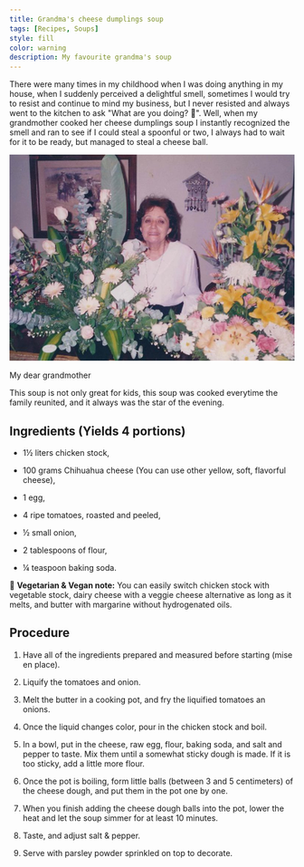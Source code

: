 ```yaml
---
title: Grandma's cheese dumplings soup
tags: [Recipes, Soups]
style: fill
color: warning
description: My favourite grandma's soup
---
```


There were many times in my childhood when I was doing anything in my house, when I suddenly perceived a delightful smell, sometimes I would try to resist and continue to mind my business, but I never resisted and always went to the kitchen to ask "What are you doing? :eyes:". Well, when my grandmother cooked her cheese dumplings soup I instantly recognized the smell and ran to see if I could steal a spoonful or two, I always had to wait for it to be ready, but managed to steal a cheese ball.

![My dear grandmother](/assets/img/grandma.jpg "My dear grandmother")
<p class="caption">
    My dear grandmother
</p>

This soup is not only great for kids, this soup was cooked everytime the family reunited, and it always was the star of the evening.

## Ingredients (Yields 4 portions)

- 1½ liters chicken stock,
  
- 100 grams Chihuahua cheese (You can use other yellow, soft, flavorful cheese),
  
- 1 egg,

- 4 ripe tomatoes, roasted and peeled,

- ½ small onion,

- 2 tablespoons of flour,

- ¼ teaspoon baking soda.

:herb: **Vegetarian & Vegan note:** You can easily switch chicken stock with vegetable stock, dairy cheese with a veggie cheese alternative as long as it melts, and butter with margarine without hydrogenated oils.

## Procedure

1. Have all of the ingredients prepared and measured before starting (mise en place).

2. Liquify the tomatoes and onion.

3. Melt the butter in a cooking pot, and fry the liquified tomatoes an onions.

4. Once the liquid changes color, pour in the chicken stock and boil.

5. In a bowl, put in the cheese, raw egg, flour, baking soda, and salt and pepper to taste. Mix them until a somewhat sticky dough is made. If it is too sticky, add a little more flour.

6. Once the pot is boiling, form little balls (between 3 and 5 centimeters) of the cheese dough, and put them in the pot one by one.

7. When you finish adding the cheese dough balls into the pot, lower the heat and let the soup simmer for at least 10 minutes.

8. Taste, and adjust salt & pepper.

9. Serve with parsley powder sprinkled on top to decorate.
